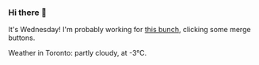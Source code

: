 ### Hi there :wave:

It's Wednesday! I'm probably working for [this bunch](https://github.com/kohofinancial), clicking some merge buttons.

Weather in Toronto: partly cloudy, at -3°C.

